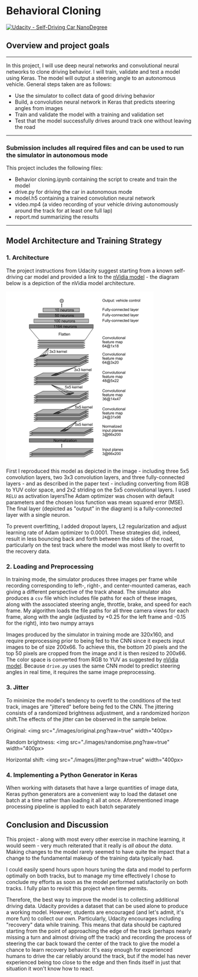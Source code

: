 # Behavioral Cloning 

[![Udacity - Self-Driving Car NanoDegree](https://s3.amazonaws.com/udacity-sdc/github/shield-carnd.svg)](http://www.udacity.com/drive)

## Overview and project goals
---
In this project, I will use deep neural networks and convolutional neural networks to clone driving behavior. I will train, validate and test a model using Keras. The model will output a steering angle to an autonomous vehicle. General steps taken are as follows:

* Use the simulator to collect data of good driving behavior
* Build, a convolution neural network in Keras that predicts steering angles from images
* Train and validate the model with a training and validation set
* Test that the model successfully drives around track one without leaving the road

---
### Submission includes all required files and can be used to run the simulator in autonomous mode

This project includes the following files:
* Behavior cloning.ipynb containing the script to create and train the model
* drive.py for driving the car in autonomous mode
* model.h5 containing a trained convolution neural network 
* video.mp4 (a video recording of your vehicle driving autonomously around the track for at least one full lap)
* report.md summarizing the results

---
## Model Architecture and Training Strategy

### 1. Architecture 

The project instructions from Udacity suggest starting from a known self-driving car model and provided a link to the [nVidia model](https://images.nvidia.com/content/tegra/automotive/images/2016/solutions/pdf/end-to-end-dl-using-px.pdf) - the diagram below is a depiction of the nVidia model architecture.

<img src="./images/nVidia_model.png?raw=true" width="400px">

First I reproduced this model as depicted in the image - including three 5x5 convolution layers, two 3x3 convolution layers, and three fully-connected layers - and as described in the paper text - including converting from RGB to YUV color space, and 2x2 striding on the 5x5 convolutional layers. I used `RELU` as activation layersThe Adam optimizer was chosen with default parameters and the chosen loss function was mean squared error (MSE). The final layer (depicted as "output" in the diagram) is a fully-connected layer with a single neuron. 

To prevent overfitting, I added dropout layers, L2 regularization and adjust learning rate of Adam optimizer to 0.0001. These strategies did, indeed, result in less bouncing back and forth between the sides of the road, particularly on the test track where the model was most likely to overfit to the recovery data.

### 2. Loading and Preprocessing

In training mode, the simulator produces three images per frame while recording corresponding to left-, right-, and center-mounted cameras, each giving a different perspective of the track ahead. The simulator also produces a `csv` file which includes file paths for each of these images, along with the associated steering angle, throttle, brake, and speed for each frame. My algorithm loads the file paths for all three camera views for each frame, along with the angle (adjusted by +0.25 for the left frame and -0.15 for the right), into two numpy arrays

Images produced by the simulator in training mode are 320x160, and require preprocessing prior to being fed to the CNN since it expects input images to be of size 200x66. To achieve this, the bottom 20 pixels and the top 50 pixels are cropped from the image and it is then resized to 200x66. The color space is converted from RGB to YUV as suggested by [nVidia model](https://images.nvidia.com/content/tegra/automotive/images/2016/solutions/pdf/end-to-end-dl-using-px.pdf). Because `drive.py` uses the same CNN model to predict steering angles in real time, it requires the same image preprocessing.

### 3. Jitter

To minimize the model's tendency to overfit to the conditions of the test track, images are "jittered" before being fed to the CNN. The jittering consists of a randomized brightness adjustment, and a randomized horizon shift.The effects of the jitter can be observed in the sample below.

Original: 
<img src="./images/original.png?raw=true" width="400px>

Random brightness: 
<img src="./images/randomise.png?raw=true" width="400px>

Horizontal shift:
<img src="./images/jitter.png?raw=true" width="400px>

### 4. Implementing a Python Generator in Keras

When working with datasets that have a large quantities of image data, Keras python generators are a convenient way to load the dataset one batch at a time rather than loading it all at once. Aforementioned image processing pipeline is applied to each batch separately


## Conclusion and Discussion

This project - along with most every other exercise in machine learning, it would seem - very much reiterated that it really is *all about the data*. Making changes to the model rarely seemed to have quite the impact that a change to the fundamental makeup of the training data typically had. 

I could easily spend hours upon hours tuning the data and model to perform optimally on both tracks, but to manage my time effectively I chose to conclude my efforts as soon as the model performed satisfactorily on both tracks. I fully plan to revisit this project when time permits.

Therefore, the best way to improve the model is to collecting additional driving data. Udacity provides a dataset that can be used alone to produce a working model. However, students are encouraged (and let's admit, it's more fun) to collect our own. Particularly, Udacity encourages including "recovery" data while training. This means that data should be captured starting from the point of approaching the edge of the track (perhaps nearly missing a turn and almost driving off the track) and recording the process of steering the car back toward the center of the track to give the model a chance to learn recovery behavior. It's easy enough for experienced humans to drive the car reliably around the track, but if the model has never experienced being too close to the edge and then finds itself in just that situation it won't know how to react.
